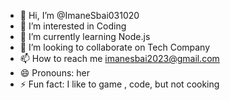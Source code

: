 - 👋 Hi, I’m @ImaneSbai031020
- 👀 I’m interested in Coding
- 🌱 I’m currently learning Node.js
- 💞️ I’m looking to collaborate on Tech Company
- 📫 How to reach me imanesbai2023@gmail.com
- 😄 Pronouns: her
- ⚡ Fun fact: I like to game , code, but not cooking 

<!---
ImaneSbai031020/ImaneSbai031020 is a ✨ special ✨ repository because its `README.md` (this file) appears on your GitHub profile.
You can click the Preview link to take a look at your changes.
--->
